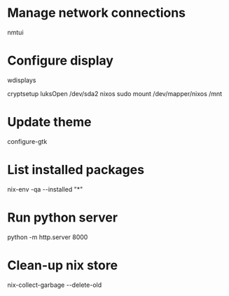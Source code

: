 # Manage network connections
nmtui

# Configure display
wdisplays

cryptsetup luksOpen /dev/sda2 nixos
sudo mount /dev/mapper/nixos /mnt

# Update theme
configure-gtk

# List installed packages
nix-env -qa --installed "*"

# Run python server
python -m http.server 8000

# Clean-up nix store
nix-collect-garbage --delete-old
